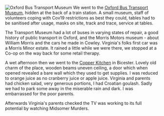 ![Oxford Bus Transport Museum](IMG_1740.jpeg)
We went to the [Oxford Bus Transport Museum](https://www.oxfordbusmuseum.org), hidden at the back of a train station. A small museum, staff of volunteers coping with Cov19 restrictions as best they could, tables had to be sanitised after usage, masks on site, track and trace, service at tables.

The Transport Museum had a lot of buses in varying states of repair, a good history of public transport in Oxford, and the Morris Motors museum - about William Morris and the cars he made in Cowley. Virginia's folks first car was a Morris Minor estate. It rained a little while we were there, we stopped at a Co-op on the way back for some retail therapy.

A wet afternoon then we went to the [Copper Kitchen](https://copperkitchenbicester.co.uk) in Bicester. Lovely old charm of the place, wooden beams uneven ceiling, a door which when opened revealed a bare wall which they used to get supplies. I was reduced to orange juice as no cranberry juice or apple juice. Virginia and parents had chicken salad, very generous portions, I had Croatian goulash. Sadly we had to park some away in the miserable rain and dark. I was embarrassed for the poor parents.

Afterwards Virginia's parents checked the TV was working to its full potential by watching Midsomer Murders.
